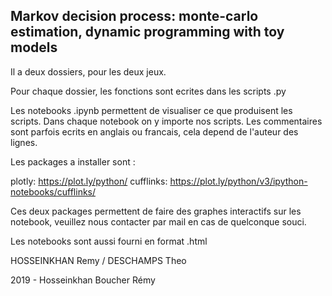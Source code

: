 ## Markov decision process: monte-carlo estimation, dynamic programming with toy models

Il a deux dossiers, pour les deux jeux.

Pour chaque dossier, les fonctions sont ecrites dans les scripts .py


Les notebooks .ipynb permettent de visualiser ce que produisent les scripts.
Dans chaque notebook on y importe nos scripts.
Les commentaires sont parfois ecrits en anglais ou francais, cela depend de l'auteur des lignes.

Les packages a installer sont :

plotly: https://plot.ly/python/
cufflinks: https://plot.ly/python/v3/ipython-notebooks/cufflinks/


Ces deux packages permettent de faire des graphes interactifs sur les notebook, veuillez nous contacter par mail en cas de quelconque souci.

Les notebooks sont aussi fourni en format .html


HOSSEINKHAN Remy / DESCHAMPS Theo



2019 - Hosseinkhan Boucher Rémy
